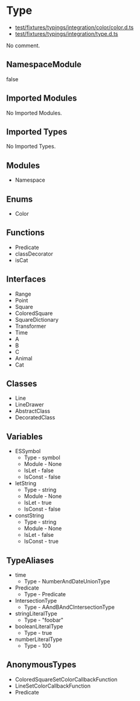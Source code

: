 # Type

* [test/fixtures/typings/integration/color/color.d.ts](/test/fixtures/typings/integration/color/color.d.ts#L1)
* [test/fixtures/typings/integration/type.d.ts](/test/fixtures/typings/integration/type.d.ts#L9)

No comment.

## NamespaceModule

false

## Imported Modules

No Imported Modules.

## Imported Types

No Imported Types.

## Modules

* Namespace

## Enums

* Color

## Functions

* Predicate
* classDecorator
* isCat

## Interfaces

* Range
* Point
* Square
* ColoredSquare
* SquareDictionary
* Transformer
* Time
* A
* B
* C
* Animal
* Cat

## Classes

* Line
* LineDrawer
* AbstractClass
* DecoratedClass

## Variables

* ESSymbol
  * Type - symbol
  * Module - None
  * IsLet - false
  * IsConst - false
* letString
  * Type - string
  * Module - None
  * IsLet - true
  * IsConst - false
* constString
  * Type - string
  * Module - None
  * IsLet - false
  * IsConst - true

## TypeAliases

* time
  * Type - NumberAndDateUnionType
* Predicate
  * Type - Predicate
* IntersectionType
  * Type - AAndBAndCIntersectionType
* stringLiteralType
  * Type - &quot;foobar&quot;
* booleanLiteralType
  * Type - true
* numberLiteralType
  * Type - 100

## AnonymousTypes

* ColoredSquareSetColorCallbackFunction
* LineSetColorCallbackFunction
* Predicate
